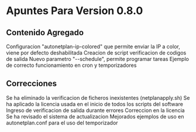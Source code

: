 # Apuntes Para Version 0.8.0

## Contenido Agregado
Configuracion "autonetplan-ip-colored" que permite enviar la IP a color, viene por defecto deshabilitada
Creacion de script verificacion de codigos de salida
Nuevo parametro "--schedule", permite programar tareas
Ejemplo de correcto funcionamiento en cron y temporizadores

## Correcciones
Se ha eliminado la verificacion de ficheros inexistentes (netplanapply.sh)
Se ha aplicado la licencia usada en el inicio de todos los scripts del software
Ingreso de verificacion de salida durante errores
Correccion en la licencia
Se ha revisado el sistema de actualizacion
Mejorados ejemplos de uso en autonetplan.conf para el uso del temporizador